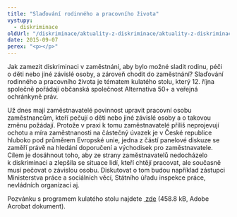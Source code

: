 ```yaml
---
title: "Slaďování rodinného a pracovního života"
vystupy:
  - diskriminace
oldUrl: "/diskriminace/aktuality-z-diskriminace/aktuality-z-diskriminace-2015/sladovani-rodinneho-a-pracovniho-zivota/"
date: 2015-09-07
perex: "<p></p>"
---
```


<!-- imported from the old website -->

<p>Jak zamezit diskriminaci v zaměstnání, aby bylo možné sladit rodinu, péči o děti nebo jiné závislé osoby, a zároveň chodit do zaměstnání? Slaďování rodinného a pracovního života je tématem kulatého stolu, který 12. října společně pořádají občanská společnost Alternativa 50+ a veřejná ochránkyně práv. </p><p>Už dnes mají zaměstnavatelé povinnost upravit pracovní osobu zaměstnancům, kteří pečují o děti nebo jiné závislé osoby a o takovou změnu požádají. Protože v praxi k tomu zaměstnavatelé příliš neprojevují ochotu a míra zaměstnanosti na částečný úvazek je v České republice hluboko pod průměrem Evropské unie, jedna z částí panelové diskuze se zaměří právě na hledání doporučení a východisek pro zaměstnavatele. Cílem je dosáhnout toho, aby ze strany zaměstnavatelů nedocházelo k diskriminaci a zlepšila se situace lidí, kteří chtějí pracovat, ale současně musí pečovat o závislou osobu. Diskutovat o tom budou například zástupci Ministerstva práce a sociálních věcí, Státního úřadu inspekce práce, nevládních organizací aj.</p><p>Pozvánku s programem kulatého stolu najdete <a title="Otevření do nového okna" href="/uploads-import/DISKRIMINACE/aktuality/Sladovani_kulaty-stul_program.pdf" target="_blank"> zde</a> (458.8 kB, Adobe Acrobat dokument).</p>
